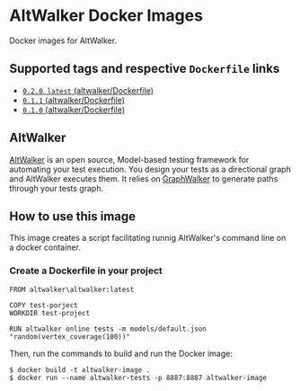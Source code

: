 # AltWalker Docker Images

Docker images for AltWalker.

## Supported tags and respective `Dockerfile` links

* [`0.2.0`, `latest` (altwalker/Dockerfile)](https://gitlab.com/altom/altwalker/docker-images/blob/master/altwalker/Dockerfile)
* [`0.1.1` (altwalker/Dockerfile)](https://gitlab.com/altom/altwalker/docker-images/blob/master/altwalker/Dockerfile)
* [`0.1.0` (altwalker/Dockerfile)](https://gitlab.com/altom/altwalker/docker-images/blob/master/altwalker/Dockerfile)

## AltWalker

[AltWalker](https://altom.gitlab.io/altwalker/altwalker) is an open source, Model-based testing framework for automating your test execution. You design your tests as a directional graph and AltWalker executes them. It relies on [GraphWalker](http://graphwalker.github.io/) to generate paths through your tests graph.

## How to use this image

This image creates a script facilitating runnig AltWalker's command line on a docker container.

### Create a Dockerfile in your project

```
FROM altwalker\altwalker:latest

COPY test-porject
WORKDIR test-project

RUN altwalker online tests -m models/default.json "random(vertex_coverage(100))"
```

Then, run the commands to build and run the Docker image:

```
$ docker build -t altwalker-image .
$ docker run --name altwalker-tests -p 8887:8887 altwalker-image
```
